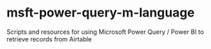 # msft-power-query-m-language
Scripts and resources for using Microsoft Power Query / Power BI to retrieve records from Airtable
